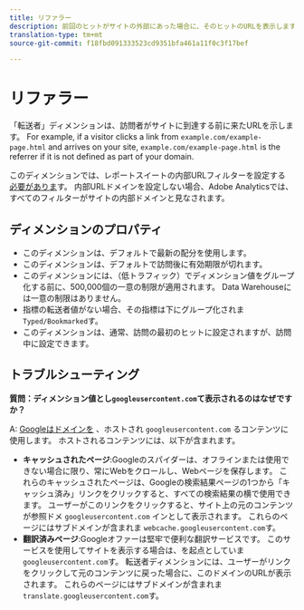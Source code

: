 ```yaml
---
title: リファラー
description: 前回のヒットがサイトの外部にあった場合に、そのヒットのURLを表示します。
translation-type: tm+mt
source-git-commit: f18fbd091333523cd9351bfa461a11f0c3f17bef

---
```



# リファラー

「転送者」ディメンションは、訪問者がサイトに到達する前に来たURLを示します。 For example, if a visitor clicks a link from `example.com/example-page.html` and arrives on your site, `example.com/example-page.html` is the referrer if it is not defined as part of your domain.

このディメンションでは、レポートスイートの内部URLフィルターを設定する [必要がありま](/help/admin/admin/internal-url-filter-admin.md)す。 内部URLドメインを設定しない場合、Adobe Analyticsでは、すべてのフィルターがサイトの内部ドメインと見なされます。

## ディメンションのプロパティ

* このディメンションは、デフォルトで最新の配分を使用します。
* このディメンションは、デフォルトで訪問後に有効期限が切れます。
* このディメンションには、（低トラフィック）でディメンション値をグループ化する前に、500,000個の一意の制限が適用されます。 Data Warehouseには一意の制限はありません。
* 指標の転送者値がない場合、その指標は下にグループ化されま `Typed/Bookmarked`す。
* このディメンションは、通常、訪問の最初のヒットに設定されますが、訪問中に設定できます。

## トラブルシューティング

**質問：ディメンション値とし`googleusercontent.com`て表示されるのはなぜですか？**

A: [Googleはドメインを](https://about.google/) 、ホストされ `googleusercontent.com` るコンテンツに使用します。 ホストされるコンテンツには、以下が含まれます。

* **キャッシュされたページ**:Googleのスパイダーは、オフラインまたは使用できない場合に限り、常にWebをクロールし、Webページを保存します。 これらのキャッシュされたページは、Googleの検索結果ページの1つから「キャッシュ済み」リンクをクリックすると、すべての検索結果の横で使用できます。 ユーザーがこのリンクをクリックすると、サイト上の元のコンテンツが参照ドメ `googleusercontent.com` インとして表示されます。 これらのページにはサブドメインが含まれま `webcache.googleusercontent.com`す。
* **翻訳済みページ**:Googleオファーは堅牢で便利な翻訳サービスです。 このサービスを使用してサイトを表示する場合は、を起点としていま `googleusercontent.com`す。 転送者ディメンションには、ユーザーがリンクをクリックして元のコンテンツに戻った場合に、このドメインのURLが表示されます。 これらのページにはサブドメインが含まれま `translate.googleusercontent.com`す。
